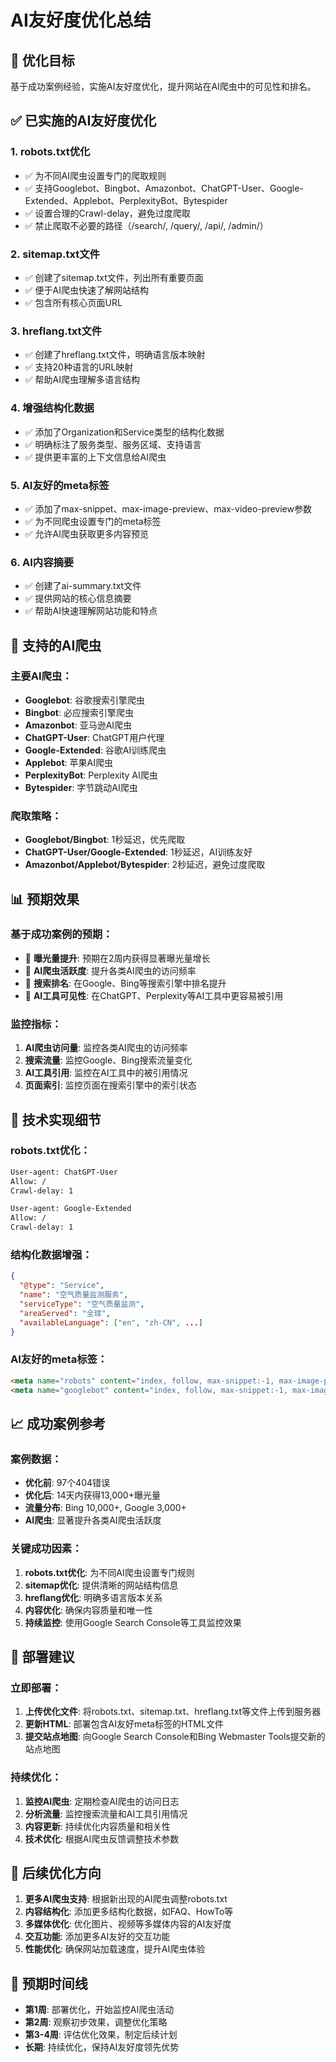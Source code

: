 # AI友好度优化总结

## 🎯 优化目标
基于成功案例经验，实施AI友好度优化，提升网站在AI爬虫中的可见性和排名。

## ✅ 已实施的AI友好度优化

### 1. **robots.txt优化**
- ✅ 为不同AI爬虫设置专门的爬取规则
- ✅ 支持Googlebot、Bingbot、Amazonbot、ChatGPT-User、Google-Extended、Applebot、PerplexityBot、Bytespider
- ✅ 设置合理的Crawl-delay，避免过度爬取
- ✅ 禁止爬取不必要的路径（/search/, /query/, /api/, /admin/）

### 2. **sitemap.txt文件**
- ✅ 创建了sitemap.txt文件，列出所有重要页面
- ✅ 便于AI爬虫快速了解网站结构
- ✅ 包含所有核心页面URL

### 3. **hreflang.txt文件**
- ✅ 创建了hreflang.txt文件，明确语言版本映射
- ✅ 支持20种语言的URL映射
- ✅ 帮助AI爬虫理解多语言结构

### 4. **增强结构化数据**
- ✅ 添加了Organization和Service类型的结构化数据
- ✅ 明确标注了服务类型、服务区域、支持语言
- ✅ 提供更丰富的上下文信息给AI爬虫

### 5. **AI友好的meta标签**
- ✅ 添加了max-snippet、max-image-preview、max-video-preview参数
- ✅ 为不同爬虫设置专门的meta标签
- ✅ 允许AI爬虫获取更多内容预览

### 6. **AI内容摘要**
- ✅ 创建了ai-summary.txt文件
- ✅ 提供网站的核心信息摘要
- ✅ 帮助AI快速理解网站功能和特点

## 🤖 支持的AI爬虫

### 主要AI爬虫：
- **Googlebot**: 谷歌搜索引擎爬虫
- **Bingbot**: 必应搜索引擎爬虫
- **Amazonbot**: 亚马逊AI爬虫
- **ChatGPT-User**: ChatGPT用户代理
- **Google-Extended**: 谷歌AI训练爬虫
- **Applebot**: 苹果AI爬虫
- **PerplexityBot**: Perplexity AI爬虫
- **Bytespider**: 字节跳动AI爬虫

### 爬取策略：
- **Googlebot/Bingbot**: 1秒延迟，优先爬取
- **ChatGPT-User/Google-Extended**: 1秒延迟，AI训练友好
- **Amazonbot/Applebot/Bytespider**: 2秒延迟，避免过度爬取

## 📊 预期效果

### 基于成功案例的预期：
- 🎯 **曝光量提升**: 预期在2周内获得显著曝光量增长
- 🎯 **AI爬虫活跃度**: 提升各类AI爬虫的访问频率
- 🎯 **搜索排名**: 在Google、Bing等搜索引擎中排名提升
- 🎯 **AI工具可见性**: 在ChatGPT、Perplexity等AI工具中更容易被引用

### 监控指标：
1. **AI爬虫访问量**: 监控各类AI爬虫的访问频率
2. **搜索流量**: 监控Google、Bing搜索流量变化
3. **AI工具引用**: 监控在AI工具中的被引用情况
4. **页面索引**: 监控页面在搜索引擎中的索引状态

## 🔧 技术实现细节

### robots.txt优化：
```txt
User-agent: ChatGPT-User
Allow: /
Crawl-delay: 1

User-agent: Google-Extended
Allow: /
Crawl-delay: 1
```

### 结构化数据增强：
```json
{
  "@type": "Service",
  "name": "空气质量监测服务",
  "serviceType": "空气质量监测",
  "areaServed": "全球",
  "availableLanguage": ["en", "zh-CN", ...]
}
```

### AI友好的meta标签：
```html
<meta name="robots" content="index, follow, max-snippet:-1, max-image-preview:large, max-video-preview:-1" />
<meta name="googlebot" content="index, follow, max-snippet:-1, max-image-preview:large, max-video-preview:-1" />
```

## 📈 成功案例参考

### 案例数据：
- **优化前**: 97个404错误
- **优化后**: 14天内获得13,000+曝光量
- **流量分布**: Bing 10,000+, Google 3,000+
- **AI爬虫**: 显著提升各类AI爬虫活跃度

### 关键成功因素：
1. **robots.txt优化**: 为不同AI爬虫设置专门规则
2. **sitemap优化**: 提供清晰的网站结构信息
3. **hreflang优化**: 明确多语言版本关系
4. **内容优化**: 确保内容质量和唯一性
5. **持续监控**: 使用Google Search Console等工具监控效果

## 🚀 部署建议

### 立即部署：
1. **上传优化文件**: 将robots.txt、sitemap.txt、hreflang.txt等文件上传到服务器
2. **更新HTML**: 部署包含AI友好meta标签的HTML文件
3. **提交站点地图**: 向Google Search Console和Bing Webmaster Tools提交新的站点地图

### 持续优化：
1. **监控AI爬虫**: 定期检查AI爬虫的访问日志
2. **分析流量**: 监控搜索流量和AI工具引用情况
3. **内容更新**: 持续优化内容质量和相关性
4. **技术优化**: 根据AI爬虫反馈调整技术参数

## 📝 后续优化方向

1. **更多AI爬虫支持**: 根据新出现的AI爬虫调整robots.txt
2. **内容结构化**: 添加更多结构化数据，如FAQ、HowTo等
3. **多媒体优化**: 优化图片、视频等多媒体内容的AI友好度
4. **交互功能**: 添加更多AI友好的交互功能
5. **性能优化**: 确保网站加载速度，提升AI爬虫体验

## 🎯 预期时间线

- **第1周**: 部署优化，开始监控AI爬虫活动
- **第2周**: 观察初步效果，调整优化策略
- **第3-4周**: 评估优化效果，制定后续计划
- **长期**: 持续优化，保持AI友好度领先优势 